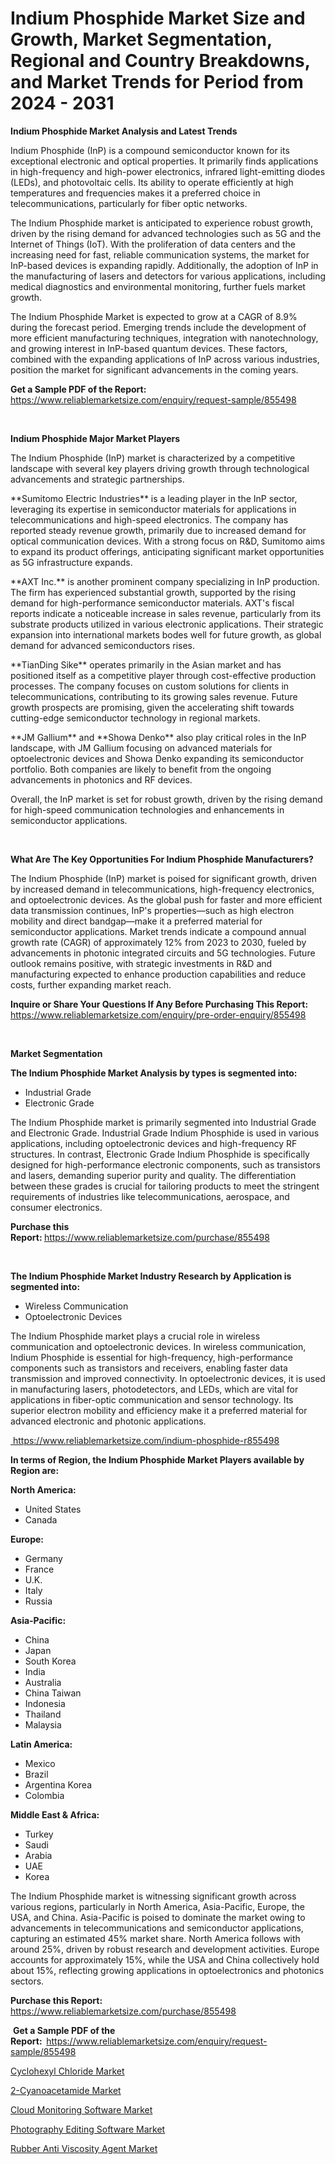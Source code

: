 <p><h1>Indium Phosphide Market Size and Growth, Market Segmentation, Regional and Country Breakdowns, and Market Trends for Period from 2024 -  2031</h1></p><p><strong>Indium Phosphide Market Analysis and Latest Trends</strong></p>
<p><p>Indium Phosphide (InP) is a compound semiconductor known for its exceptional electronic and optical properties. It primarily finds applications in high-frequency and high-power electronics, infrared light-emitting diodes (LEDs), and photovoltaic cells. Its ability to operate efficiently at high temperatures and frequencies makes it a preferred choice in telecommunications, particularly for fiber optic networks.</p><p>The Indium Phosphide market is anticipated to experience robust growth, driven by the rising demand for advanced technologies such as 5G and the Internet of Things (IoT). With the proliferation of data centers and the increasing need for fast, reliable communication systems, the market for InP-based devices is expanding rapidly. Additionally, the adoption of InP in the manufacturing of lasers and detectors for various applications, including medical diagnostics and environmental monitoring, further fuels market growth.</p><p>The Indium Phosphide Market is expected to grow at a CAGR of 8.9% during the forecast period. Emerging trends include the development of more efficient manufacturing techniques, integration with nanotechnology, and growing interest in InP-based quantum devices. These factors, combined with the expanding applications of InP across various industries, position the market for significant advancements in the coming years.</p></p>
<p><strong>Get a Sample PDF of the Report:&nbsp;</strong> <a href="https://www.reliablemarketsize.com/enquiry/request-sample/855498?utm_campaign=1170&utm_medium=2&utm_source=Github&utm_content=ia&utm_term=11112024&utm_id=indium-phosphide">https://www.reliablemarketsize.com/enquiry/request-sample/855498</a></p>
<p>&nbsp;</p>
<p><strong>Indium Phosphide Major Market Players</strong></p>
<p><p>The Indium Phosphide (InP) market is characterized by a competitive landscape with several key players driving growth through technological advancements and strategic partnerships. </p><p>**Sumitomo Electric Industries** is a leading player in the InP sector, leveraging its expertise in semiconductor materials for applications in telecommunications and high-speed electronics. The company has reported steady revenue growth, primarily due to increased demand for optical communication devices. With a strong focus on R&D, Sumitomo aims to expand its product offerings, anticipating significant market opportunities as 5G infrastructure expands.</p><p>**AXT Inc.** is another prominent company specializing in InP production. The firm has experienced substantial growth, supported by the rising demand for high-performance semiconductor materials. AXT's fiscal reports indicate a noticeable increase in sales revenue, particularly from its substrate products utilized in various electronic applications. Their strategic expansion into international markets bodes well for future growth, as global demand for advanced semiconductors rises.</p><p>**TianDing Sike** operates primarily in the Asian market and has positioned itself as a competitive player through cost-effective production processes. The company focuses on custom solutions for clients in telecommunications, contributing to its growing sales revenue. Future growth prospects are promising, given the accelerating shift towards cutting-edge semiconductor technology in regional markets.</p><p>**JM Gallium** and **Showa Denko** also play critical roles in the InP landscape, with JM Gallium focusing on advanced materials for optoelectronic devices and Showa Denko expanding its semiconductor portfolio. Both companies are likely to benefit from the ongoing advancements in photonics and RF devices.</p><p>Overall, the InP market is set for robust growth, driven by the rising demand for high-speed communication technologies and enhancements in semiconductor applications.</p></p>
<p>&nbsp;</p>
<p><strong>What Are The Key Opportunities For Indium Phosphide Manufacturers?</strong></p>
<p><p>The Indium Phosphide (InP) market is poised for significant growth, driven by increased demand in telecommunications, high-frequency electronics, and optoelectronic devices. As the global push for faster and more efficient data transmission continues, InP's properties—such as high electron mobility and direct bandgap—make it a preferred material for semiconductor applications. Market trends indicate a compound annual growth rate (CAGR) of approximately 12% from 2023 to 2030, fueled by advancements in photonic integrated circuits and 5G technologies. Future outlook remains positive, with strategic investments in R&D and manufacturing expected to enhance production capabilities and reduce costs, further expanding market reach.</p></p>
<p><strong>Inquire or Share Your Questions If Any Before Purchasing This Report:</strong> <a href="https://www.reliablemarketsize.com/enquiry/pre-order-enquiry/855498?utm_campaign=1170&utm_medium=2&utm_source=Github&utm_content=ia&utm_term=11112024&utm_id=indium-phosphide">https://www.reliablemarketsize.com/enquiry/pre-order-enquiry/855498</a></p>
<p>&nbsp;</p>
<p><strong>Market Segmentation</strong></p>
<p><strong>The Indium Phosphide Market Analysis by types is segmented into:</strong></p>
<p><ul><li>Industrial Grade</li><li>Electronic Grade</li></ul></p>
<p><p>The Indium Phosphide market is primarily segmented into Industrial Grade and Electronic Grade. Industrial Grade Indium Phosphide is used in various applications, including optoelectronic devices and high-frequency RF structures. In contrast, Electronic Grade Indium Phosphide is specifically designed for high-performance electronic components, such as transistors and lasers, demanding superior purity and quality. The differentiation between these grades is crucial for tailoring products to meet the stringent requirements of industries like telecommunications, aerospace, and consumer electronics.</p></p>
<p><strong>Purchase this Report:&nbsp;</strong><a href="https://www.reliablemarketsize.com/purchase/855498?utm_campaign=1170&utm_medium=2&utm_source=Github&utm_content=ia&utm_term=11112024&utm_id=indium-phosphide">https://www.reliablemarketsize.com/purchase/855498</a></p>
<p>&nbsp;</p>
<p><strong>The Indium Phosphide Market Industry Research by Application is segmented into:</strong></p>
<p><ul><li>Wireless Communication</li><li>Optoelectronic Devices</li></ul></p>
<p><p>The Indium Phosphide market plays a crucial role in wireless communication and optoelectronic devices. In wireless communication, Indium Phosphide is essential for high-frequency, high-performance components such as transistors and receivers, enabling faster data transmission and improved connectivity. In optoelectronic devices, it is used in manufacturing lasers, photodetectors, and LEDs, which are vital for applications in fiber-optic communication and sensor technology. Its superior electron mobility and efficiency make it a preferred material for advanced electronic and photonic applications.</p></p>
<p><a href="https://www.reliablemarketsize.com/indium-phosphide-r855498?utm_campaign=1170&utm_medium=2&utm_source=Github&utm_content=ia&utm_term=11112024&utm_id=indium-phosphide">&nbsp;https://www.reliablemarketsize.com/indium-phosphide-r855498</a></p>
<p><strong>In terms of Region, the Indium Phosphide Market Players available by Region are:</strong></p>
<p>
    <p> <strong> North America: </strong>
        <ul>
            <li>United States</li>
            <li>Canada</li>
        </ul>
        </p> 
    <p> <strong> Europe: </strong>
        <ul>
            <li>Germany</li>
            <li>France</li>
            <li>U.K.</li>
            <li>Italy</li>
            <li>Russia</li>
        </ul>
        </p> 
    <p> <strong> Asia-Pacific: </strong>
        <ul>
            <li>China</li>
            <li>Japan</li>
            <li>South Korea</li>
            <li>India</li>
            <li>Australia</li>
            <li>China Taiwan</li>
            <li>Indonesia</li>
            <li>Thailand</li>
            <li>Malaysia</li>
        </ul>
        </p> 
    <p> <strong> Latin America: </strong>
        <ul>
            <li>Mexico</li>
            <li>Brazil</li>
            <li>Argentina Korea</li>
            <li>Colombia</li>
        </ul>
        </p> 
    <p> <strong> Middle East & Africa: </strong>
        <ul>
            <li>Turkey</li>
            <li>Saudi</li>
            <li>Arabia</li>
            <li>UAE</li>
            <li>Korea</li>
        </ul>
    </p>
    </p>
<p><p>The Indium Phosphide market is witnessing significant growth across various regions, particularly in North America, Asia-Pacific, Europe, the USA, and China. Asia-Pacific is poised to dominate the market owing to advancements in telecommunications and semiconductor applications, capturing an estimated 45% market share. North America follows with around 25%, driven by robust research and development activities. Europe accounts for approximately 15%, while the USA and China collectively hold about 15%, reflecting growing applications in optoelectronics and photonics sectors.</p></p>
<p><strong>Purchase this Report: </strong><a href="https://www.reliablemarketsize.com/purchase/855498?utm_campaign=1170&utm_medium=2&utm_source=Github&utm_content=ia&utm_term=11112024&utm_id=indium-phosphide">https://www.reliablemarketsize.com/purchase/855498</a></p>
<p>&nbsp;<strong>Get a Sample PDF of the Report:&nbsp;&nbsp;</strong><a href="https://www.reliablemarketsize.com/enquiry/request-sample/855498?utm_campaign=1170&utm_medium=2&utm_source=Github&utm_content=ia&utm_term=11112024&utm_id=indium-phosphide">https://www.reliablemarketsize.com/enquiry/request-sample/855498</a></p>
<p><strong></strong></p>
<p><p><a href="https://github.com/canardmmhainesa/Market-Research-Report-List-1/blob/main/cyclohexyl-chloride-market.md?utm_campaign=1170&utm_medium=2&utm_source=Github&utm_content=ia&utm_term=11112024&utm_id=indium-phosphide">Cyclohexyl Chloride Market</a></p><p><a href="https://github.com/shanicesca7t/Market-Research-Report-List-1/blob/main/2-cyanoacetamide-market.md?utm_campaign=1170&utm_medium=2&utm_source=Github&utm_content=ia&utm_term=11112024&utm_id=indium-phosphide">2-Cyanoacetamide Market</a></p><p><a href="https://issuu.com/reportprime-2/docs/cloud-monitoring-software-market-si_c3ad687d84cfce?utm_campaign=1170&utm_medium=2&utm_source=Github&utm_content=ia&utm_term=11112024&utm_id=indium-phosphide">Cloud Monitoring Software Market</a></p><p><a href="https://issuu.com/reportprime-2/docs/photography-editing-software-market_5d6089f7b53a03?utm_campaign=1170&utm_medium=2&utm_source=Github&utm_content=ia&utm_term=11112024&utm_id=indium-phosphide">Photography Editing Software Market</a></p><p><a href="https://www.linkedin.com/pulse/pulse-rubber-anti-viscosity-agent-rhythms-change-market-resonance-ptguc?utm_campaign=1170&utm_medium=2&utm_source=Github&utm_content=ia&utm_term=11112024&utm_id=indium-phosphide">Rubber Anti Viscosity Agent Market</a></p></p>